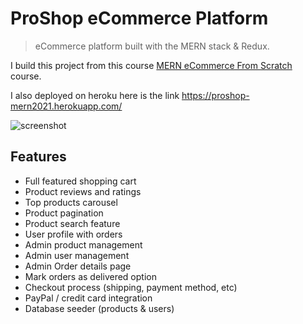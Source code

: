 # ProShop eCommerce Platform

> eCommerce platform built with the MERN stack & Redux.

I build this project from this course [MERN eCommerce From Scratch](https://www.udemy.com/course/mern-ecommerce) course.

I also deployed on heroku here is the link https://proshop-mern2021.herokuapp.com/

![screenshot](https://github.com/bradtraversy/proshop_mern/blob/master/uploads/Screen%20Shot%202020-09-29%20at%205.50.52%20PM.png)

## Features

- Full featured shopping cart
- Product reviews and ratings
- Top products carousel
- Product pagination
- Product search feature
- User profile with orders
- Admin product management
- Admin user management
- Admin Order details page
- Mark orders as delivered option
- Checkout process (shipping, payment method, etc)
- PayPal / credit card integration
- Database seeder (products & users)
